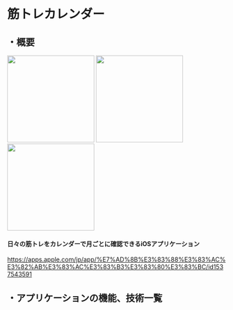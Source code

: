 # 筋トレカレンダー
## ・概要

<div align="left">
<img src="https://user-images.githubusercontent.com/71870271/97676685-56685880-1ad4-11eb-8df7-514adf87cda1.png" width="200px">  
  
<img src="https://user-images.githubusercontent.com/71870271/97676750-6ed87300-1ad4-11eb-951f-a67059493202.png" width="200px">  

<img src="https://user-images.githubusercontent.com/71870271/97680098-80704980-1ad9-11eb-84f4-a3d658e1a756.png" width="200px">  
</div>

#### 日々の筋トレをカレンダーで月ごとに確認できるiOSアプリケーション
https://apps.apple.com/jp/app/%E7%AD%8B%E3%83%88%E3%83%AC%E3%82%AB%E3%83%AC%E3%83%B3%E3%83%80%E3%83%BC/id1537543591
## ・アプリケーションの機能、技術一覧



